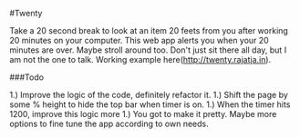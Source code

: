 #Twenty

Take a 20 second break to look at an item 20 feets from you after working 20 minutes on your computer. This web app alerts you when your 20 minutes are over. Maybe stroll around too. Don't just sit there all day, but I am not the one to talk. Working example here(http://twenty.rajatja.in).

###Todo

1.) Improve the logic of the code, definitely refactor it.
1.) Shift the page by some % height to hide the top bar when timer is on. 
1.) When the timer hits 1200, improve this logic more
1.) You got to make it pretty. Maybe more options to fine tune the app according to own needs.